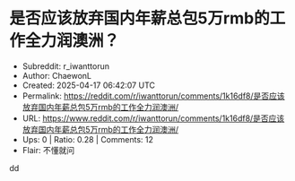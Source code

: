 # 是否应该放弃国内年薪总包5万rmb的工作全力润澳洲？

- Subreddit: r_iwanttorun
- Author: ChaewonL
- Created: 2025-04-17 06:42:07 UTC
- Permalink: https://reddit.com/r/iwanttorun/comments/1k16df8/是否应该放弃国内年薪总包5万rmb的工作全力润澳洲/
- URL: https://www.reddit.com/r/iwanttorun/comments/1k16df8/是否应该放弃国内年薪总包5万rmb的工作全力润澳洲/
- Ups: 0 | Ratio: 0.28 | Comments: 12
- Flair: 不懂就问


dd

